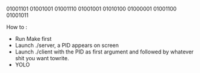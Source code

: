 
01001101 01001001 01001110 01001001 01010100 01000001 01001100 01001011  

How to :
- Run Make first
- Launch ./server, a PID appears on screen
- Launch ./client with the PID as first argument and followed by whatever shit you want towrite.
- YOLO 
